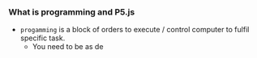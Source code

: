 ### What is programming  and P5.js
- `progamming` is a block of orders to execute / control computer to fulfil specific task.
	- You need to be as de